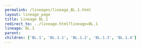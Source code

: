```yaml
---
permalink: /lineages/lineage_BL.1.html
layout: lineage_page
title: Lineage BL.1
redirect_to: ../lineage.html?lineage=BL.1
lineage: BL.1
parent: 
children: ['BL.1', 'BL.1.1', 'BL.1.2', 'BL.1.3', 'BL.1.4']
---
```

